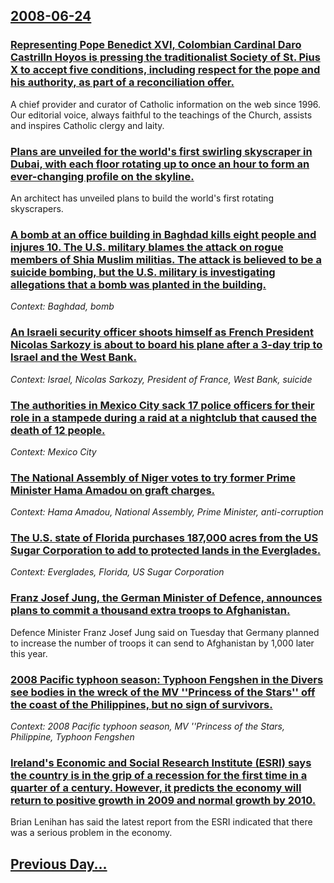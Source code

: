 ## [2008-06-24](/news/2008/06/24/index.md)

### [ Representing Pope Benedict XVI, Colombian Cardinal Daro Castrilln Hoyos is pressing the traditionalist Society of St. Pius X to accept five conditions, including respect for the pope and his authority, as part of a reconciliation offer. ](/news/2008/06/24/representing-pope-benedict-xvi-colombian-cardinal-dario-castrillon-hoyos-is-pressing-the-traditionalist-society-of-st-pius-x-to-accept-fi.md)
A chief provider and curator of Catholic information on the web since 1996. Our editorial voice, always faithful to the teachings of the Church, assists and inspires Catholic clergy and laity.

### [ Plans are unveiled for the world's first swirling skyscraper in Dubai, with each floor rotating up to once an hour to form an ever-changing profile on the skyline. ](/news/2008/06/24/plans-are-unveiled-for-the-world-s-first-swirling-skyscraper-in-dubai-with-each-floor-rotating-up-to-once-an-hour-to-form-an-ever-changing.md)
An architect has unveiled plans to build the world&#039;s first rotating skyscrapers.

### [ A bomb at an office building in Baghdad kills eight people and injures 10. The U.S. military blames the attack on rogue members of Shia Muslim militias. The attack is believed to be a suicide bombing, but the U.S. military is investigating allegations that a bomb was planted in the building. ](/news/2008/06/24/a-bomb-at-an-office-building-in-baghdad-kills-eight-people-and-injures-10-the-u-s-military-blames-the-attack-on-rogue-members-of-shia-mus.md)
_Context: Baghdad, bomb_

### [ An Israeli security officer shoots himself as French President Nicolas Sarkozy is about to board his plane after a 3-day trip to Israel and the West Bank. ](/news/2008/06/24/an-israeli-security-officer-shoots-himself-as-french-president-nicolas-sarkozy-is-about-to-board-his-plane-after-a-3-day-trip-to-israel-and.md)
_Context: Israel, Nicolas Sarkozy, President of France, West Bank, suicide_

### [ The authorities in Mexico City sack 17 police officers for their role in a stampede during a raid at a nightclub that caused the death of 12 people. ](/news/2008/06/24/the-authorities-in-mexico-city-sack-17-police-officers-for-their-role-in-a-stampede-during-a-raid-at-a-nightclub-that-caused-the-death-of-1.md)
_Context: Mexico City_

### [ The National Assembly of Niger votes to try former Prime Minister Hama Amadou on graft charges. ](/news/2008/06/24/the-national-assembly-of-niger-votes-to-try-former-prime-minister-hama-amadou-on-graft-charges.md)
_Context: Hama Amadou, National Assembly, Prime Minister, anti-corruption_

### [ The U.S. state of Florida purchases 187,000 acres from the US Sugar Corporation to add to protected lands in the Everglades. ](/news/2008/06/24/the-u-s-state-of-florida-purchases-187-000-acres-from-the-us-sugar-corporation-to-add-to-protected-lands-in-the-everglades.md)
_Context: Everglades, Florida, US Sugar Corporation_

### [ Franz Josef Jung, the German Minister of Defence, announces plans to commit a thousand extra troops to Afghanistan. ](/news/2008/06/24/franz-josef-jung-the-german-minister-of-defence-announces-plans-to-commit-a-thousand-extra-troops-to-afghanistan.md)
Defence Minister Franz Josef Jung said on Tuesday that Germany planned to increase the number of troops it can send to Afghanistan by 1,000 later this year.

### [ 2008 Pacific typhoon season: Typhoon Fengshen in the  Divers see bodies in the wreck of the MV ''Princess of the Stars'' off the coast of the Philippines, but no sign of survivors. ](/news/2008/06/24/2008-pacific-typhoon-season-typhoon-fengshen-in-the-divers-see-bodies-in-the-wreck-of-the-mv-princess-of-the-stars-off-the-coast-of-t.md)
_Context: 2008 Pacific typhoon season, MV ''Princess of the Stars, Philippine, Typhoon Fengshen_

### [  Ireland's Economic and Social Research Institute (ESRI) says the country is in the grip of a recession for the first time in a quarter of a century. However, it predicts the economy will return to positive growth in 2009 and normal growth by 2010. ](/news/2008/06/24/ireland-s-economic-and-social-research-institute-esri-says-the-country-is-in-the-grip-of-a-recession-for-the-first-time-in-a-quarter-of.md)
Brian Lenihan has said the latest report from the ESRI indicated that there was a serious problem in the economy.

## [Previous Day...](/news/2008/06/23/index.md)

